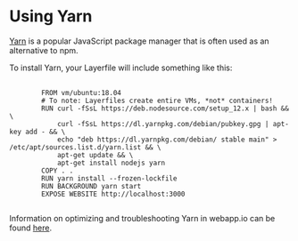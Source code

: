 # Using Yarn

[Yarn](https://yarnpkg.com/) is a popular JavaScript package manager that is often used as an alternative to npm. 

To install Yarn, your Layerfile will include something like this:
<pre>
    <code class="language-html CodeHighlight">
        FROM vm/ubuntu:18.04
        # To note: Layerfiles create entire VMs, *not* containers!
        RUN curl -fSsL https://deb.nodesource.com/setup_12.x | bash && \
            curl -fSsL https://dl.yarnpkg.com/debian/pubkey.gpg | apt-key add - && \
            echo "deb https://dl.yarnpkg.com/debian/ stable main" > /etc/apt/sources.list.d/yarn.list && \
            apt-get update && \
            apt-get install nodejs yarn
        COPY . .
        RUN yarn install --frozen-lockfile
        RUN BACKGROUND yarn start
        EXPOSE WEBSITE http://localhost:3000
    </code>
</pre>

Information on optimizing and troubleshooting Yarn in webapp.io can be found [here](https://webapp.io/docs/common-problems/what-is-causing-a-yarn-error).

<br />